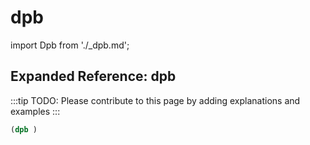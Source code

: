 # dpb

import Dpb from './_dpb.md';

<Dpb />

## Expanded Reference: dpb

:::tip
TODO: Please contribute to this page by adding explanations and examples
:::

```lisp
(dpb )
```
